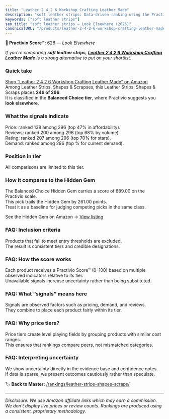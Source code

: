```yaml
---
title: "Leather 2 4 2 6 Workshop Crafting Leather Made"
description: "soft leather strips: Data-driven ranking using the Practivio Score™. Positioned by quality, value, demand, findability, momentum."
keywords: ["soft leather strips"]
seo_title: "soft leather strips — Look Elsewhere (2025)"
canonicalURL: "/products/leather-2-4-2-6-workshop-crafting-leather-made-B08P84DG7G/"
---
```


**🚫 Practivio Score™:** 628 — _Look Elsewhere_


*If you're comparing **soft leather strips**, **[Leather 2 4 2 6 Workshop Crafting Leather Made](https://www.amazon.com/dp/B08P84DG7G?tag=practivio-20)** is a strong alternative to put on your shortlist.*
### Quick take
[Shop “Leather 2 4 2 6 Workshop Crafting Leather Made” on Amazon](https://www.amazon.com/dp/B08P84DG7G?tag=practivio-20)
Among Leather Strips, Shapes & Scrapses, this Leather Strips, Shapes & Scraps places **246 of 296**.  
It is classified in the **Balanced Choice tier**, where Practivio suggests you **look elsewhere**.

### What the signals indicate
Price: ranked 138 among 296 (top 47% in affordability).  
Reviews: ranked 200 among 296 (top 68% by volume).  
Rating: ranked 207 among 296 (top 70% for stars).  
Demand: ranked  among 296 (top % for current demand).

### Position in tier
All comparisons are limited to this tier.

### How it compares to the Hidden Gem
The Balanced Choice Hidden Gem carries a score of 889.00 on the Practivio scale.  
This pick trails the Hidden Gem by 261.00 points.  
Treat it as a baseline for judging competing picks in the same class.  

See the Hidden Gem on Amazon → [View listing](https://www.amazon.com/dp/B0056ULQZC?tag=practivio-20)

### FAQ: Inclusion criteria
Products that fail to meet entry thresholds are excluded.  
The result is consistent tiers and credible designations.

### FAQ: How the score works
Each product receives a Practivio Score™ (0–100) based on multiple observed indicators relative to its tier.  
Unavailable signals increase uncertainty rather than being substituted.

### FAQ: What “signals” means here
Signals are observed factors such as pricing, demand, and reviews.  
They combine to place each product fairly within its tier.

### FAQ: Why price tiers?
Price tiers create level playing fields by grouping products with similar cost ranges.  
This ensures that rankings compare peers, not mismatched categories.

### FAQ: Interpreting uncertainty
We show uncertainty directly in the evidence base and confidence notes.  
If data is sparse, we present outcomes cautiously rather than speculate.


🏷️ **Back to Master:** [/rankings/leather-strips-shapes-scraps/](/rankings/leather-strips-shapes-scraps/)

---
_Disclosure: We use Amazon affiliate links which may earn a commission. We don’t display live prices or review counts. Rankings are produced using a consistent, proprietary methodology._
